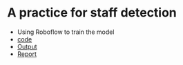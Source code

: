 # A practice for staff detection
- Using Roboflow to train the model
- [code](./main2.ipynb)
- [Output](./output_staff2.mp4)
- [Report](./Report.pdf)